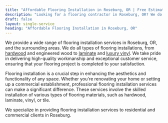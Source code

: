 ```yaml
---
title: "Affordable Flooring Installation in Roseburg, OR | Free Estimates"
description: "Looking for a flooring contractor in Roseburg, OR? We do installation for hardwood, engineered, laminate, luxury vinyl in Roseburg, OR area."
draft: false
layout: single-service
heading: "Affordable Flooring Installation in Roseburg, OR"
---
```


We provide a wide range of flooring installation services in Roseburg, OR, and the surrounding areas. We do all types of flooring installations, from <a class="fancy__link" href="/hardwood-flooring">hardwood</a> and engineered wood to <a class="fancy__link" href="/laminate-flooring">laminate</a> and <a class="fancy__link" href="/vinyl-flooring">luxury vinyl</a>. We take pride in delivering high-quality workmanship and exceptional customer service, ensuring that your flooring project is completed to your satisfaction.

Flooring installation is a crucial step in enhancing the aesthetics and functionality of any space. Whether you're renovating your home or setting up a commercial establishment, professional flooring installation services can make a significant difference. These services involve the skilled installation of various types of flooring materials, such as hardwood, laminate, vinyl, or tile.

We specialize in providing flooring installation services to residential and commercial clients in Roseburg.